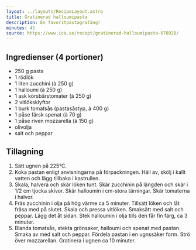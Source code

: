 ```yaml
---
layout: ../layouts/RecipeLayout.astro
title: Gratinerad halloumipasta
description: En favoritpastagratäng!
minutes: 45
source: https://www.ica.se/recept/gratinerad-halloumipasta-678928/
---
```


## Ingredienser (4 portioner)

- 250 g pasta
- 1 rödlök
- 1 liten zucchini (à 250 g)
- 1 halloumi (à 250 g)
- 1 ask körsbärstomater (à 250 g)
- 2 vitlöksklyftor
- 1 burk tomatsås (pastasåstyp, à 400 g)
- 1 påse färsk spenat (à 70 g)
- 1 påse riven mozzarella (à 150 g)
- olivolja
- salt och peppar

## Tillagning

1. Sätt ugnen på 225°C.
1. Koka pastan enligt anvisningarna på förpackningen. Häll av, skölj i kallt
   vatten och lägg tillbaka i kastrullen.
1. Skala, halvera och skär löken tunt. Skär zucchinin på längden och skär i 1/2
   cm tjocka skivor. Skär halloumin i cm-stora tärningar. Skär tomaterna i
   halvor.
1. Fräs zucchinin i olja på hög värme ca 5 minuter. Tillsätt löken och låt fräsa
   med på slutet. Skala och pressa vitlöken. Smaksätt med salt och peppar. Lägg
   det åt sidan. Stek halloumin i olja tills den får fin färg, ca 3 minuter.
1. Blanda tomatsås, stekta grönsaker, halloumi och spenat med pastan. Smaka av
   med salt och peppar. Fördela pastan i en ugnssäker form. Strö över
   mozzarellan. Gratinera i ugnen ca 10 minuter.
